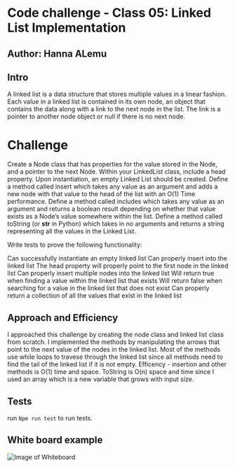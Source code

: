# Code challenge - Class 05: Linked List Implementation

## Author: Hanna ALemu

## Intro
A linked list is a data structure that stores multiple values in a linear fashion. Each value in a linked list is contained in its own node, an object that contains the data along with a link to the next node in the list. The link is a pointer to another node object or null if there is no next node.

# Challenge

Create a Node class that has properties for the value stored in the Node, and a pointer to the next Node.
Within your LinkedList class, include a head property. Upon instantiation, an empty Linked List should be created.
Define a method called insert which takes any value as an argument and adds a new node with that value to the head of the list with an O(1) Time performance.
Define a method called includes which takes any value as an argument and returns a boolean result depending on whether that value exists as a Node’s value somewhere within the list.
Define a method called toString (or __str__ in Python) which takes in no arguments and returns a string representing all the values in the Linked List.

Write tests to prove the following functionality:

Can successfully instantiate an empty linked list
Can properly insert into the linked list
The head property will properly point to the first node in the linked list
Can properly insert multiple nodes into the linked list
Will return true when finding a value within the linked list that exists
Will return false when searching for a value in the linked list that does not exist
Can properly return a collection of all the values that exist in the linked list

## Approach and Efficiency

I approached this challenge by creating the node class and linked list class from scratch. I implemented the methods by manipulating the arrows that point to the next value of the nodes in the linked list. Most of the methods use while loops to travese through the linked list since all methods need to find the tail of the linked list if it is not empty. Efficency - insertion and other methods is O(1) time and space. ToString is O(n) space and time since I used an array which is a new variable that grows with input size. 

## Tests

run `Npm run test` to run tests.

## White board example
![Image of Whiteboard](whiteboard.jpg)

